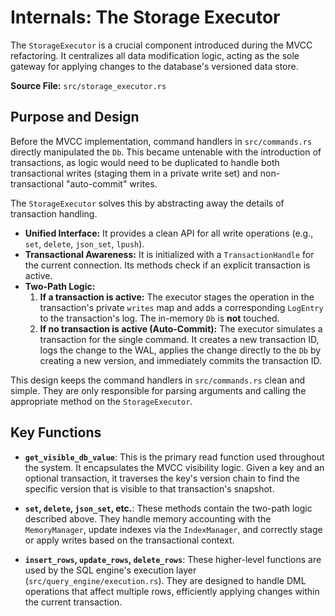 # Internals: The Storage Executor

The `StorageExecutor` is a crucial component introduced during the MVCC refactoring. It centralizes all data modification logic, acting as the sole gateway for applying changes to the database's versioned data store.

**Source File:** `src/storage_executor.rs`

## Purpose and Design

Before the MVCC implementation, command handlers in `src/commands.rs` directly manipulated the `Db`. This became untenable with the introduction of transactions, as logic would need to be duplicated to handle both transactional writes (staging them in a private write set) and non-transactional "auto-commit" writes.

The `StorageExecutor` solves this by abstracting away the details of transaction handling.

-   **Unified Interface:** It provides a clean API for all write operations (e.g., `set`, `delete`, `json_set`, `lpush`).
-   **Transactional Awareness:** It is initialized with a `TransactionHandle` for the current connection. Its methods check if an explicit transaction is active.
-   **Two-Path Logic:**
    1.  **If a transaction is active:** The executor stages the operation in the transaction's private `writes` map and adds a corresponding `LogEntry` to the transaction's log. The in-memory `Db` is **not** touched.
    2.  **If no transaction is active (Auto-Commit):** The executor simulates a transaction for the single command. It creates a new transaction ID, logs the change to the WAL, applies the change directly to the `Db` by creating a new version, and immediately commits the transaction ID.

This design keeps the command handlers in `src/commands.rs` clean and simple. They are only responsible for parsing arguments and calling the appropriate method on the `StorageExecutor`.

## Key Functions

-   **`get_visible_db_value`**: This is the primary read function used throughout the system. It encapsulates the MVCC visibility logic. Given a key and an optional transaction, it traverses the key's version chain to find the specific version that is visible to that transaction's snapshot.

-   **`set`, `delete`, `json_set`, etc.**: These methods contain the two-path logic described above. They handle memory accounting with the `MemoryManager`, update indexes via the `IndexManager`, and correctly stage or apply writes based on the transactional context.

-   **`insert_rows`, `update_rows`, `delete_rows`**: These higher-level functions are used by the SQL engine's execution layer (`src/query_engine/execution.rs`). They are designed to handle DML operations that affect multiple rows, efficiently applying changes within the current transaction.